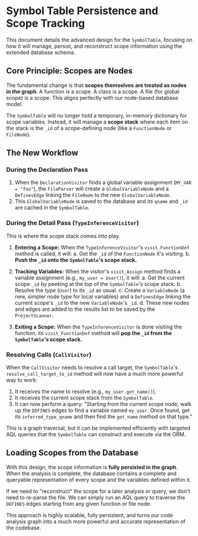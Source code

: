 # Symbol Table Persistence and Scope Tracking

This document details the advanced design for the `SymbolTable`, focusing on how it will manage, persist, and reconstruct scope information using the extended database schema.

## Core Principle: Scopes are Nodes

The fundamental change is that **scopes themselves are treated as nodes in the graph**. A function is a scope. A class is a scope. A file (for global scope) is a scope. This aligns perfectly with our node-based database model.

The `SymbolTable` will no longer hold a temporary, in-memory dictionary for scope variables. Instead, it will manage a **scope stack** where each item on the stack is the `_id` of a scope-defining node (like a `FunctionNode` or `FileNode`).

## The New Workflow

### During the Declaration Pass
1.  When the `DeclarationVisitor` finds a global variable assignment (`MY_VAR = "foo"`), the `FileParser` will create a `GlobalVariableNode` and a `DefinesEdge` linking the `FileNode` to the new `GlobalVariableNode`.
2.  This `GlobalVariableNode` is saved to the database and its `qname` and `_id` are cached in the `SymbolTable`.

### During the Detail Pass (`TypeInferenceVisitor`)
This is where the scope stack comes into play.

1.  **Entering a Scope:** When the `TypeInferenceVisitor`'s `visit_FunctionDef` method is called, it will:
    a.  Get the `_id` of the `FunctionNode` it's visiting.
    b.  **Push the `_id` onto the `SymbolTable`'s scope stack.**

2.  **Tracking Variables:** When the visitor's `visit_Assign` method finds a variable assignment (e.g., `my_user = User()`), it will:
    a.  Get the current scope `_id` by peeking at the top of the `SymbolTable`'s scope stack.
    b.  Resolve the type (`User`) to its `_id` as usual.
    c.  Create a `VariableNode` (a new, simpler node type for local variables) and a `DefinesEdge` linking the current scope's `_id` to the new `VariableNode`'s `_id`.
    d.  These new nodes and edges are added to the results list to be saved by the `ProjectScanner`.

3.  **Exiting a Scope:** When the `TypeInferenceVisitor` is done visiting the function, its `visit_FunctionDef` method will **pop the `_id` from the `SymbolTable`'s scope stack.**

### Resolving Calls (`CallVisitor`)
When the `CallVisitor` needs to resolve a call target, the `SymbolTable`'s `resolve_call_target_to_id` method will now have a much more powerful way to work:

1.  It receives the name to resolve (e.g., `my_user.get_name()`).
2.  It receives the current scope stack from the `SymbolTable`.
3.  It can now perform a query: "Starting from the current scope node, walk up the `DEFINES` edges to find a variable named `my_user`. Once found, get its `inferred_type_qname` and then find the `get_name` method on that type."

This is a graph traversal, but it can be implemented efficiently with targeted AQL queries that the `SymbolTable` can construct and execute via the ORM.

## Loading Scopes from the Database

With this design, the scope information is **fully persisted in the graph**. When the analysis is complete, the database contains a complete and queryable representation of every scope and the variables defined within it.

If we need to "reconstruct" the scope for a later analysis or query, we don't need to re-parse the file. We can simply run an AQL query to traverse the `DEFINES` edges starting from any given function or file node.

This approach is highly scalable, fully persistent, and turns our code analysis graph into a much more powerful and accurate representation of the codebase.
